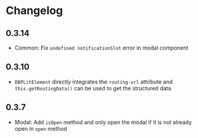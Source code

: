 # Changelog

## 0.3.14

- Common: Fix `undefined notificationSlot` error in modal component

## 0.3.10

- `DBPLitElement` directly integrates the `routing-url` attribute and `this.getRoutingData()` can be used to get the structured data

## 0.3.7

- Modal: Add `isOpen` method and only open the modal if it is not already open in `open` method

